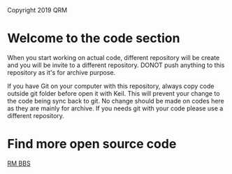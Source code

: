 Copyright 2019 QRM

# Welcome to the code section

When you start working on actual code, different repository will be create and you will be invite to a different repository. DONOT push anything to this repository as it's for archive purpose.

If you have Git on your computer with this repository, always copy code outside git folder before open it with Keil. This will prevent your change to the code being sync back to git. No change should be made on codes here as they are mainly for archive. If you needs git with your code please use a different repository.

# Find more open source code
[RM BBS](https://bbs.robomaster.com/forum.php?mod=forumdisplay&fid=63&filter=typeid&typeid=167)
